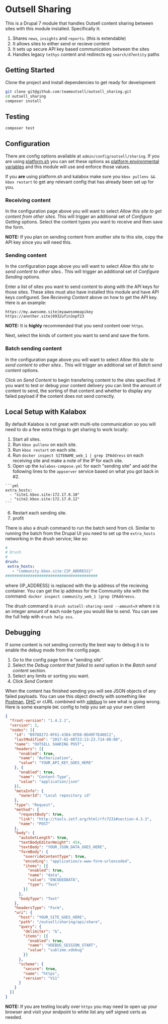 Outsell Sharing
===============

This is a Drupal 7 module that handles Outsell content sharing between sites with this
module installed. Specifically it:

  1. Shares `news`, `insights` and `reports`. (this is extendable)
  2. It allows sites to either send or recieve content
  3. It sets up secure API key based communication between the sites
  4. Handles legacy `tethys` content and redirects eg `search/d7entity` paths

Getting Started
---------------

Clone the project and install dependencies to get ready for development

```bash
git clone git@github.com:teamoutsell/outsell_sharing.git
cd outsell_sharing
composer install
```

Testing
-------

```bash
composer test
```

Configuration
-------------

There are config options available at `admin/config/outsell/sharing`. If you are using [platform.sh](http://platform.sh) you can set these options as [platform environmental variables](https://docs.platform.sh/development/variables.html#drupal-specific-variables) and this module will use and enforce those values.

If you **are** using platform.sh and kalabox make sure you `kbox pullenv && kbox restart` to get any relevant config that has already been set up for you.

### Receiving content

In the configuration page above you will want to select *Allow this site to get content from other sites*. This will trigger an additional set of *Configure Getting* options. Select the content types you want to receive and then save the form.

**NOTE:** If you plan on sending content from another site to this site, copy the API key since you will need this.

### Sending content

In the configuration page above you will want to select *Allow this site to send content to other sites.*. This will trigger an additional set of *Configure Sending* options.

Enter a list of sites you want to send content to along with the API keys for those sites. These sites must also have installed this module and have API keys configured. See *Recieving Content* above on how to get the API key. Here is an example:

```
https://my.awesome.site|myawesomeapikey
https://another.site|0932ufin3opf23
```

**NOTE:** It is **highly** recommended that you send content over `https`.

Next, select the kinds of content you want to send and save the form.

### Batch sending content

In the configuration page above you will want to select *Allow this site to send content to other sites.*. This will trigger an additional set of *Batch send content* options.

Click on *Send Content* to begin transfering content to the sites specified. If you want to test or debug your content delivery you can limit the amount of content to send, the sorting of that content and whether to display any failed payload if the content does not send correctly.

Local Setup with Kalabox
------------------------

By default Kalabox is not great with multi-site communication so you will need to do a few extra things to get sharing to work locally:

  1. Start all sites.
  2. Run `kbox pullenv` on each site.
  3. Run `kbox restart` on each site.
  4. Run `docker inspect SITENAME_web_1 | grep IPAddress` on each receiving site and make a note of the IP for each site.
  5. Open up the `kalabox-compose.yml` for each "sending site" and add the following lines to the `appserver` service based on what you got back in #2.

    ```yml
    extra_hosts:
      - "site1.kbox.site:172.17.0.10"
      - "site2.kbox.site:172.17.0.12"
    ```
  6. Restart each sending site.
  7. profit

There is also a drush command to run the batch send from cli.  Similar to running the batch from the Drupal UI you need to set up the `extra_hosts` networking in the drush service; like so:

  ```yml
  #
  # Drush
  #
  drush:
   extra_hosts:
     - "community.kbox.site:{IP_ADDRESS}"
  #########################################
  ```
where {IP_ADDRESS} is replaced with the ip address of the recieving container.  You can get the ip address for the Community site with the command: `docker inspect community_web_1 |grep IPAddreess`.

The drush command is `drush outsell-sharing-send --amount=X` where `X` is an integer amount of each node type you would like to send.  You can see the full help with `drush help oss`.

Debugging
---------

If some content is not sending correctly the best way to debug it is to enable the debug mode from the config page.

1. Go to the config page from a "sending site".
2. Select the *Debug content that failed to send* option in the *Batch send content* section.
3. Select any limits or sorting you want.
4. Click *Send Content*

When the content has finished sending you will see JSON objects of any failed payloads. You can use this object directly with something like [Postman](https://chrome.google.com/webstore/detail/postman/fhbjgbiflinjbdggehcddcbncdddomop?hl=en), [DHC](https://chrome.google.com/webstore/detail/dhc-restlet-client/aejoelaoggembcahagimdiliamlcdmfm?hl=en) or cURL combined with [xdebug](https://xdebug.org/) to see what is going wrong. Here is some example `DHC` config to help you set up your own client

```json
{
  "front-version": "1.4.2.1",
  "version": 3,
  "nodes": [{
    "id": "B97D8272-8F61-43D4-8FD8-0D49F7E40EC2",
    "lastModified": "2017-02-08T23:13:23.714-08:00",
    "name": "OUTSELL SHARING POST",
    "headers": [{
      "enabled": true,
      "name": "Authorization",
      "value": "YOUR_API_KEY_GOES_HERE"
    }, {
      "enabled": true,
      "name": "Content-Type",
      "value": "application/json"
    }],
    "metaInfo": {
      "ownerId": "Local repository id"
    },
    "type": "Request",
    "method": {
      "requestBody": true,
      "link": "http://tools.ietf.org/html/rfc7231#section-4.3.3",
      "name": "POST"
    },
    "body": {
      "autoSetLength": true,
      "textBodyEditorHeight": 454,
      "textBody": "YOUR_JSON_DATA_GOES_HERE",
      "formBody": {
        "overrideContentType": true,
        "encoding": "application/x-www-form-urlencoded",
        "items": [{
          "enabled": true,
          "name": "data",
          "value": "ENCODEDDATA",
          "type": "Text"
        }]
      },
      "bodyType": "Text"
    },
    "headersType": "Form",
    "uri": {
      "host": "YOUR_SITE_GOES_HERE",
      "path": "/outsell/sharing/api/share",
      "query": {
        "delimiter": "&",
        "items": [{
          "enabled": true,
          "name": "XDEBUG_SESSION_START",
          "value": "sublime.xdebug"
        }]
      },
      "scheme": {
        "secure": true,
        "name": "https",
        "version": "V11"
      }
    }
  }]
}
```

**NOTE:** If you are testing locally over `https` you may need to open up your browser and visit your endpoint to white list any self signed certs as needed.
